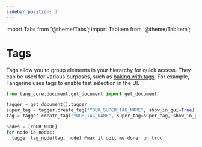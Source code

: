 ```yaml
---
sidebar_position: 1
---
```

import Tabs from '@theme/Tabs';
import TabItem from '@theme/TabItem';

# Tags

Tags allow you to group elements in your hierarchy for quick access.
They can be used for various purposes, such as [baking with tags](usecase/#bake-tag-for-alembic).
For example, Tangerine uses tags to enable fast selection in the UI.

```python
from tang_core.document.get_document import get_document

tagger = get_document().tagger
super_tag = tagger.create_tag("YOUR_SUPER_TAG_NAME", show_in_gui=True)
tag = tagger.create_tag("YOUR_TAG_NAME", super_tag=super_tag, show_in_gui=True) # YOUR_TAG_NAME will also be considered as a YOUR_SUPER_TAG_NAME tag. You can think of it as inheritance in OOP.

nodes = [YOUR_NODE]
for node in nodes:
  tagger.tag_node(tag, node) @max il doit me doner un truc
```
